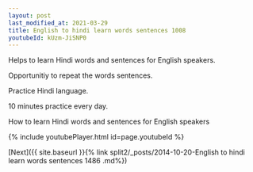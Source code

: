 ```yaml
---
layout: post
last_modified_at: 2021-03-29
title: English to hindi learn words sentences 1008 
youtubeId: kUzm-JiSNP0
---
```

 
 
Helps to learn Hindi words and sentences for English speakers.

Opportunitiy to repeat the words sentences. 

Practice Hindi language. 
 
10 minutes practice every day. 
 
How to learn Hindi words and sentences for English speakers 
 
{% include youtubePlayer.html id=page.youtubeId %}
 
 
[Next]({{ site.baseurl }}{% link  split2/_posts/2014-10-20-English to hindi learn words sentences 1486 .md%})
 

